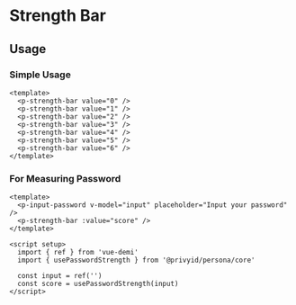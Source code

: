 <script setup>
  import pStrengthBar from './StrengthBar.vue'
  import pInputPassword from '../input-password/InputPassword.vue'
  import { usePasswordStrength } from '../input-password'
  import { ref } from 'vue-demi'

  const input = ref('')
  const score = usePasswordStrength(input)
</script>

# Strength Bar

## Usage

### Simple Usage

<preview class="flex-col space-y-4">
  <p-strength-bar value="0" />
  <p-strength-bar value="1" />
  <p-strength-bar value="2" />
  <p-strength-bar value="3" />
  <p-strength-bar value="4" />
  <p-strength-bar value="5" />
  <p-strength-bar value="6" />
</preview>

```vue
<template>
  <p-strength-bar value="0" />
  <p-strength-bar value="1" />
  <p-strength-bar value="2" />
  <p-strength-bar value="3" />
  <p-strength-bar value="4" />
  <p-strength-bar value="5" />
  <p-strength-bar value="6" />
</template>
```

### For Measuring Password

<preview class="flex-col space-y-4">
  <p-input-password v-model="input" placeholder="Input your password" />
  <p-strength-bar :value="score" />
</preview>

```vue
<template>
  <p-input-password v-model="input" placeholder="Input your password" />
  <p-strength-bar :value="score" />
</template>

<script setup>
  import { ref } from 'vue-demi'
  import { usePasswordStrength } from '@privyid/persona/core'

  const input = ref('')
  const score = usePasswordStrength(input)
</script>
```

